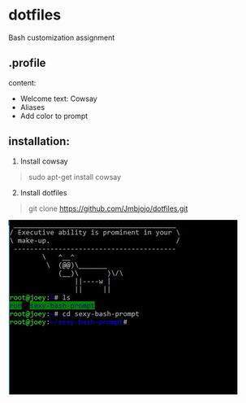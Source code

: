 # dotfiles
Bash customization assignment

## .profile
content:
* Welcome text: Cowsay
* Aliases
* Add color to prompt

## installation:
1. Install cowsay
> sudo apt-get install cowsay
2. Install dotfiles
> git clone https://github.com/Jmbjojo/dotfiles.git

![prompt](https://github.com/Jmbjojo/dotfiles/blob/master/bash.prompt.JPG)
